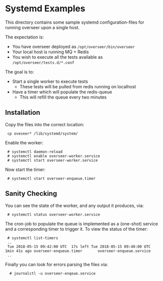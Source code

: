 # Systemd Examples

This directory contains some sample systemd configuration-files for running
overseer upon a single host.

The expectation is:

* You have overseer deployed as `/opt/overseer/bin/overseer`
* Your local host is running MQ + Redis
* You wish to execute all the tests available as `/opt/overseer/tests.d/*.conf`

The goal is to:

* Start a single worker to execute tests
  * These tests will be pulled from redis running on localhost
* Have a timer which will populate the redis-queue
  * This will refill the queue every two minutes


## Installation

Copy the files into the correct location:

     cp oveseer* /lib/systemd/system/

Enable the worker:

     # systemctl daemon-reload
     # systemctl enable overseer-worker.service
     # systemctl start overseer-worker.service

Now start the timer:

     # systemctl start overseer-enqueue.timer


## Sanity Checking

You can see the state of the worker, and any output it produces, via:

     # systemctl status overseer-worker.service

The cron-job to populate the queue is implemented as a (one-shot) service
and a corresponding timer to trigger it.  To view the status of the timer:

     # systemctl list-timers
     ..
     Tue 2018-05-15 09:42:00 UTC  17s left Tue 2018-05-15 09:40:00 UTC  1min 41s ago overseer-enqueue.timer       overseer-enqueue.service
     ..

Finally you can look for errors parsing the files via:

      # journalctl -u overseer-enqeue.service
